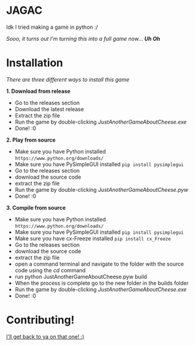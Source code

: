 # JAGAC
 Idk I tried making a game in python :/
 
 *Sooo, it turns out I'm turning this into a full game now... **Uh Oh***

# Installation
*There are three different ways to install this game*

**1. Download from release**
- Go to the releases section
- Download the latest release
- Extract the zip file
- Run the game by double-clicking *JustAnotherGameAboutCheese.exe*
- Done! :0

**2. Play from source**
- Make sure you have Python installed `https://www.python.org/downloads/`
- Make sure you have PySimpleGUI installed `pip install pysimplegui`
- Go to the releases section
- download the source code
- extract the zip file
- Run the game by double-clicking *JustAnotherGameAboutCheese.pyw*
- Done! :0

**3. Compile from source**
- Make sure you have Python installed `https://www.python.org/downloads/`
- Make sure you have PySimpleGUI installed `pip install pysimplegui`
- Make sure you have cx-Freeze installed `pip install cx_Freeze`
- Go to the releases section
- download the source code
- extract the zip file
- open a command terminal and navigate to the folder with the source code using the *cd* command
- run python JustAnotherGameAboutCheese.pyw build
- When the process is complete go to the new folder in the builds folder
- Run the game by double-clicking *JustAnotherGameAboutCheese.exe*
- Done! :0

# Contributing!
[I'll get back to ya on that one! :)](https://github.com/MASTRIO/JAGAC/blob/master/CONTRIBUTING.md)
